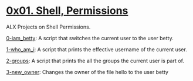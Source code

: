 # [0x01. Shell, Permissions](0x01-shell_permissions)  
ALX Projects on Shell Permissions.  

[0-iam_betty](0-iam_betty): A script that switches the current user to the user betty.

[1-who_am_i](1-who_am_1): A script that prints the effective username of the current user.

[2-groups](2-groups): A script that prints the all the groups the current user is part of.

[3-new_owner](3-new_owner): Changes the owner of the file hello to the user betty

